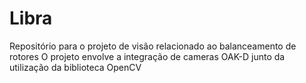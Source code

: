 # Libra

Repositório para o projeto de visão relacionado ao balanceamento de rotores
O projeto envolve a integração de cameras OAK-D junto da utilização da biblioteca OpenCV
